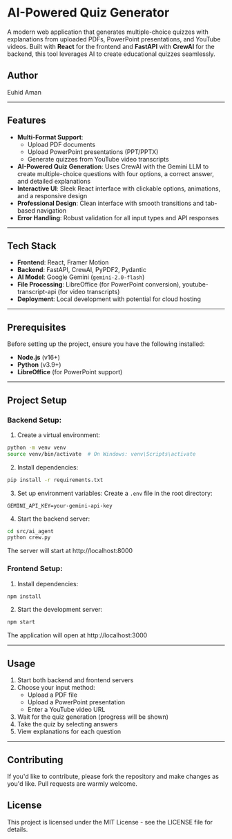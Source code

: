 # AI-Powered Quiz Generator

A modern web application that generates multiple-choice quizzes with explanations from uploaded PDFs, PowerPoint presentations, and YouTube videos. Built with **React** for the frontend and **FastAPI** with **CrewAI** for the backend, this tool leverages AI to create educational quizzes seamlessly.

## Author
Euhid Aman

---

## Features

- **Multi-Format Support**: 
  - Upload PDF documents
  - Upload PowerPoint presentations (PPT/PPTX)
  - Generate quizzes from YouTube video transcripts
- **AI-Powered Quiz Generation**: Uses CrewAI with the Gemini LLM to create multiple-choice questions with four options, a correct answer, and detailed explanations
- **Interactive UI**: Sleek React interface with clickable options, animations, and a responsive design
- **Professional Design**: Clean interface with smooth transitions and tab-based navigation
- **Error Handling**: Robust validation for all input types and API responses

---

## Tech Stack

- **Frontend**: React, Framer Motion
- **Backend**: FastAPI, CrewAI, PyPDF2, Pydantic
- **AI Model**: Google Gemini (`gemini-2.0-flash`)
- **File Processing**: LibreOffice (for PowerPoint conversion), youtube-transcript-api (for video transcripts)
- **Deployment**: Local development with potential for cloud hosting

---

## Prerequisites

Before setting up the project, ensure you have the following installed:

- **Node.js** (v16+)
- **Python** (v3.9+)
- **LibreOffice** (for PowerPoint support)

---

## Project Setup

### Backend Setup:

1. Create a virtual environment:
```bash
python -m venv venv
source venv/bin/activate  # On Windows: venv\Scripts\activate
```

2. Install dependencies:
```bash
pip install -r requirements.txt
```

3. Set up environment variables:
Create a `.env` file in the root directory:
```plaintext
GEMINI_API_KEY=your-gemini-api-key
```

4. Start the backend server:
```bash
cd src/ai_agent
python crew.py
```
The server will start at http://localhost:8000

### Frontend Setup:

1. Install dependencies:
```bash
npm install
```

2. Start the development server:
```bash
npm start
```
The application will open at http://localhost:3000

---

## Usage

1. Start both backend and frontend servers
2. Choose your input method:
   - Upload a PDF file
   - Upload a PowerPoint presentation
   - Enter a YouTube video URL
3. Wait for the quiz generation (progress will be shown)
4. Take the quiz by selecting answers
5. View explanations for each question

---

## Contributing

If you'd like to contribute, please fork the repository and make changes as you'd like. Pull requests are warmly welcome.

## License

This project is licensed under the MIT License - see the LICENSE file for details.
